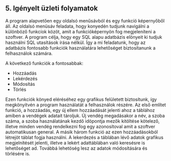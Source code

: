 ## 5. Igényelt üzleti folyamatok

A program alapvetően egy oldalsó menűsávból és egy funkcíó képernyőből áll. Az oldalsó menüsáv feladata, hogy konyedén tudjunk navigálni a különböző funkcíok közöt, amit a funkcióképernyön fog megjeleníteni a szoftver. A program célja, hogy egy SQL alapu adatbázis elönyeit ki tudjuk használni SQL utasítások írása nélkül. Így a mi feladatunk, hogy az adatbázis fontosabb funkciók használatára lehetőséget biztosítanunk a felhasználok számára.

A következő funkciók a fontosabbak:
   - Hozzáadás
   - Lekérdezés
   - Módosítás
   - Törlés

Ezen funkciók könyed eléréséhez egy grafikus felületett biztosítunk, így megkönyitvén a program használatát a felhasználok részére. Az első említet funkció, a hozzáadás, egy új ellem hozzáadását jelenti ahoz a táblához amiben a vendégek adatait tároljuk. Új vendég megadásakor a név, a szoba száma, a szoba használatának kezdő idöpontja mezők kitöltése kötelező, illetve minden vendég rendelkezni fog egy azonosítoval amit a szoftver automatikusan general. A másik három funkció az ezen hozzáadásokból létrejöt táblat fogja használni. A lekerdezés a táblában lévő adatok grafikus megjelnítését jelenti, illetve a lekért adattáblában való keresésre is lehetőséget ad. Továbbá lehetöség lesz az adatok módosítására és törlésére is.